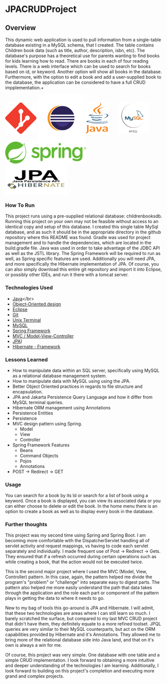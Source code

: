 # JPACRUDProject

## Overview
This dynamic web application is used to pull information from a single-table database existing in a MySQL schema, that I created. The table contains Children book data (such as title, author, description, isbn, etc). The database's purpose has a theoretical use for parents wanting to find books for kids learning how to read. There are books in each of four reading levels. There is a web interface which can be used to search for books based on id, or keyword. Another option will show all books in the database. Furthermore, with the option to edit a book and add a user-supplied book to the database, the application can be considered to have a full CRUD impplementation.+  </br>


<p float="left">
<img src="ChildrenBookApp/src/main/webapp/pictures/git-logo.png" alt ="git" width="100" height="100" align="center"/>
<img src="ChildrenBookApp/src/main/webapp/pictures/eclipse-logo.png" alt = "eclipse" width="150" height="150" align="center"/>
<img src="ChildrenBookApp/src/main/webapp/pictures/java-logo.png" alt = "eclipse" width="75" height="100" style="margin-right: 25px" align="center"/>
<img src="ChildrenBookApp/src/main/webapp/pictures/mySQL-logo.png" alt = "MySQL" width="100" height="100" style="margin-right: 25px" align="center"/>
<img src="ChildrenBookApp/src/main/webapp/pictures/spring-logo.png" alt = "Spring MVC" width="260" height="70" style="margin-right: 25px" align="center"/>
<img src="ChildrenBookApp/src/main/webapp/pictures/jpa200.png" alt = "JPA and Hibernate" width="200" height="100" style="margin-right: 25px" align="center"/>

</p>

### How To Run

This project runs using a pre-supplied relational database: childrenbooksdb. Running this project on your own may not be feasible without access to an identical copy and setup of this database. I created this single table MySql database, and as such it should be in the appropriate directory in the github repository where this README was found. Gradle was used for project management and to handle the dependencies, which are located in the build.gradle file. Java was used in order to take advantage of the JDBC API as well as the JSTL library. The Spring Framework will be required to run as well, as Spring specific features are used. Additionally you will need JPA, and more specifically the Hibernate implementation of JPA. Of course, you can also simply download this entire git repository and import it into Eclipse, or possibly other IDEs, and run it there with a tomcat server.

### Technologies Used
* [Java](https://en.wikipedia.org/wiki/Java_)</br>
* [Object-Oriented design](https://stackabuse.com/object-oriented-design-principles-in-java)</br>
* [Eclipse](https://www.eclipse.org/ide/)</br>
* [Git](https://git-scm.com/)</br>
* [Unix Terminal](https://en.wikipedia.org/wiki/Unix_shell)</br>
* [MySQL](https://www.mysql.com/)</br>
* [Spring Framework](https://en.wikipedia.org/wiki/Spring_Framework#Spring_Boot)<br>
* [MVC / Model-View-Controller](https://en.wikipedia.org/wiki/Model%E2%80%93view%E2%80%93controller)<br>
* [JPA](https://en.wikipedia.org/wiki/Jakarta_Persistence))<br>
* [Hibernate - Framework](https://en.wikipedia.org/wiki/Hibernate_(framework))<br>

### Lessons Learned
* How to manipulate data within an SQL server, specifically using MySQL as a relational database management system.
* How to manipulate data with MySQL using using the JPA.
* Better Object Oriented practices in regards to file structure and encapsulation.
* JPA and Jakarta Persistence Query Language and how it differ from MySQL terminal queries.
* Hibernate ORM management using Annotations
* Persistence Entities
* Persistence
* MVC design pattern using Spring.
    * Model
    * View
    * Controller
* Spring Framework Features
    * Beans
    * Command Objects
    * Pojos
    * Annotations
* POST -> Redirect -> GET

### Usage
You can search for a book by its Id or search for a list of book using a keyword. Once a book is displayed, you can view its associated data or you can either choose to delete or edit the book. In the home menu there is an option to create a book as well as to display every book in the database.

### Further thoughts
This project was my second time using Spring and Spring Boot. I am becoming more comfortable with the DispatcherServlet handling all of servlet activity and request mappings, vs having to code each servlet separately and individually. I made frequent use of Post -> Redirect -> Gets. They ensured that if a refresh occurred during certain operations such as while creating a book, that the action would not be executed twice.

This is the second major project where I used the MVC (Model, View, Controller)  pattern. In this case, again, the pattern helped me divide the program's "problem"
or "challenge" into separate easy to digest parts. The pattern also helped me more easily understand the path that data takes through the application and the role each part or component of the pattern plays in getting the data to where it needs to go.

New to my bag of tools this go-around is JPA and Hibernate. I will admit, that these two technologies are areas where I can still learn so much. I barely scratched the surface, but compared to my last MVC CRUD project that didn't have them, they definitely equate to a more refined toolset. JPQL queries are very similar to their MySQL counterparts, but act on the ORM capabilities provided by Hibernate and it's Annotations. They allowed me to bring more of the relational database side into Java land, and that on it's own is always a win for me.

Of course, this project was very simple. One database with one table and a simple CRUD implementation. I look forward to obtaining a more intuitive and deeper understanding of the technologies I am learning. Additionally, I look forward to building on this project's completion and executing more grand and complex projects.
